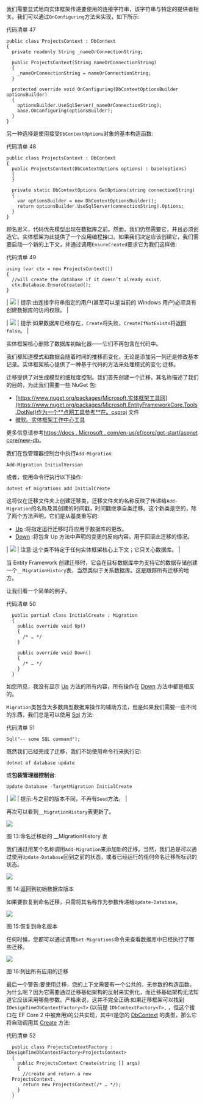 我们需要显式地向实体框架传递要使用的连接字符串，该字符串与特定的提供者相关。我们可以通过`OnConfiguring`方法来实现，如下所示:

代码清单 47

```
public class ProjectsContext : DbContext
{
  private readonly String _nameOrConnectionString; 

  public ProjectsContext(String nameOrConnectionString)
  {
    _nameOrConnectionString = nameOrConnectionString;
  }

  protected override void OnConfiguring(DbContextOptionsBuilder optionsBuilder)
  {
    optionsBuilder.UseSqlServer(_nameOrConnectionString);
    base.OnConfiguring(optionsBuilder);
  }
}

```

另一种选择是使用接受`DbContextOptions`对象的基本构造函数:

代码清单 48

```
public class ProjectsContext : DbContext
{
  public ProjectsContext(DbContextOptions options) : base(options)
  {
  }

  private static DbContextOptions GetOptions(string connectionString)
  {
    var optionsBuilder = new DbContextOptionsBuilder();
    return optionsBuilder.UseSqlServer(connectionString).Options;
  }
}

```

顾名思义，代码优先模型出现在数据库之前。然而，我们仍然需要它，并且必须创造它。实体框架为此提供了一个应用编程接口。如果我们决定应该创建它，我们需要启动一个新的上下文，并通过调用`EnsureCreated`要求它为我们这样做:

代码清单 49

```
using (var ctx = new ProjectsContext())
{
  //will create the database if it doesn’t already exist.
  ctx.Database.EnsureCreated();
}

```

| ![](../Images/tip.png) | 提示:由连接字符串指定的用户(甚至可以是当前的 Windows 用户)必须具有创建数据库的访问权限。 |

| ![](../Images/tip.png) | 提示:如果数据库已经存在，`Create`将失败，`CreateIfNotExists`将返回`false`。 |

实体框架核心删除了数据库初始化器——它们不再包含在代码中。

我们都知道模式和数据会随着时间的推移而变化，无论是添加另一列还是修改基本记录。实体框架核心提供了一种基于代码的方法来处理模式的变化:迁移。

迁移提供了对生成模型的细粒度控制。我们首先创建一个迁移，其名称描述了我们的目的，为此我们需要一些 NuGet 包:

*   [https://www.nuget.org/packages/Microsoft.实体框架工具网](https://www.nuget.org/packages/Microsoft.EntityFrameworkCore.Tools.DotNet)作为一个**点网工具参考**在。csproj 文件
*   [微软。实体框架工作中心工具](https://www.nuget.org/packages/Microsoft.EntityFrameworkCore.Tools)

更多信息请参考[https://docs . Microsoft . com/en-us/ef/core/get-start/aspnet core/new-db](https://docs.microsoft.com/en-us/ef/core/get-started/aspnetcore/new-db)。

我们在包管理器控制台中执行`Add-Migration`:

`Add-Migration InitialVersion`

或者，使用命令行执行以下操作:

`dotnet ef migrations add InitialCreate`

这将仅在迁移文件夹上创建迁移类，迁移文件夹的名称反映了传递给`Add-Migration`的名称及其创建的时间戳，时间戳继承自类迁移。这个新类是空的，除了两个方法声明，它们是从基类重写的:

*   [Up](http://msdn.microsoft.com/en-us/library/system.data.entity.migrations.dbmigration.up.aspx) :将指定运行迁移时将应用于数据库的更改。
*   [Down](http://msdn.microsoft.com/en-us/library/system.data.entity.migrations.dbmigration.down.aspx) :将包含 Up 方法中声明的变更的反向内容，用于回滚此迁移的情况。

| ![](../Images/note.png) | 注意:这个类不特定于任何实体框架核心上下文；它只关心数据库。 |

当 Entity Framework 创建迁移时，它会在目标数据库中为支持它的数据存储创建一个`__MigrationHistory`表，当然类似于关系数据库。这是跟踪所有迁移的地方。

让我们看一个简单的例子。

代码清单 50

```
  public partial class InitialCreate : Migration
  {
    public override void Up()
    {
      /* … */
    }

    public override void Down()
    {
      /* … */
    }
  }

```

如您所见，我没有显示 [Up](http://msdn.microsoft.com/en-us/library/system.data.entity.migrations.dbmigration.up.aspx) 方法的所有内容，所有操作在 [Down](http://msdn.microsoft.com/en-us/library/system.data.entity.migrations.dbmigration.down.aspx) 方法中都是相反的。

`Migration`类包含大多数典型数据库操作的辅助方法，但是如果我们需要一些不同的东西，我们总是可以使用 [Sql](http://msdn.microsoft.com/en-us/library/system.data.entity.migrations.dbmigration.sql.aspx) 方法:

代码清单 51

```
Sql("-- some SQL command");

```

既然我们已经完成了迁移，我们不妨使用命令行来执行它:

`dotnet ef database update`

或**包装管理器控制台**:

`Update-Database -TargetMigration InitialCreate`

| ![](../Images/tip.png) | 提示:与之前的版本不同，不再有`Seed`方法。 |

再次可以看到`__MigrationHistory`表更新了。

![](../Images/image024.jpg)

图 13:命名迁移后的 __MigrationHistory 表

我们通过用某个名称调用`Add-Migration`来添加新的迁移。当然，我们总是可以通过使用`Update-Database`回到之前的状态，或者已经运行的任何命名迁移所标识的状态。

![](../Images/image025.jpg)

图 14:返回到初始数据库版本

如果要恢复到命名迁移，只需将其名称作为参数传递给`Update-Database`。

![](../Images/image026.jpg)

图 15:恢复到命名版本

任何时候，您都可以通过调用`Get-Migrations`命令来查看数据库中已经执行了哪些迁移。

![](../Images/image027.jpg)

图 16:列出所有应用的迁移

最后一个警告:要使用迁移，您的上下文需要有一个公共的、无参数的构造函数。为什么呢？因为它需要通过迁移基础架构的反射来实例化，而迁移基础架构无法知道它应该采用哪些参数。严格来说，这并不完全正确:如果迁移框架可以找到`IDesignTimeDbContextFactory<T>` (以前是 `IDbContextFactory<T>,` ，但这个接口在 EF Core 2 中被弃用)的公共实现，其中`T`是您的 [DbContext](https://msdn.microsoft.com/en-us/library/system.data.entity.dbcontext(v=vs.113).aspx) 的类型，那么它将自动调用其 [Create](https://msdn.microsoft.com/en-us/library/mt155160(v=vs.113).aspx#M:System.Data.Entity.Infrastructure.IDbContextFactory) 方法:

代码清单 52

```
  public class ProjectsContextFactory : IDesignTimeDbContextFactory<ProjectsContext>
  {
    public ProjectsContext Create(string [] args)
    {
      //create and return a new
  ProjectsContext.
      return new ProjectsContext(/* … */);
    }
  }

```